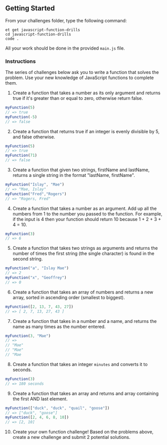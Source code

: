 ## Getting Started  

From your challenges folder, type the following command:

```no-highlight
et get javascript-function-drills
cd javascript-function-drills
code . 
```  

All your work should be done in the provided `main.js` file. 

### Instructions

The series of challenges below ask you to write a function that solves the problem. Use your new knowledge of JavaScript functions to complete them. 

1) Create a function that takes a number as its only argument and returns true if it's greater than or equal to zero, otherwise return false. 
```js
myFunction(5)
// => true
myFunction(-5)
// => false
```

2) Create a function that returns true if an integer is evenly divisible by 5, and false otherwise.
```js
myFunction(5)
// => true
myFunction(71)
// => false
```

3) Create a function that given two strings, firstName and lastName, returns a single string in the format "lastName, firstName".
```js
myFunction("Islay", "Mae")
// => "Mae, Islay"
myFunction("Fred","Rogers")
// => "Rogers, Fred"
```

4) Create a function that takes a number as an argument. Add up all the numbers from 1 to the number you passed to the function. For example, if the input is 4 then your function should return 10 because 1 + 2 + 3 + 4 = 10.
```js
myFunction(3)
// => 6
```

5) Create a function that takes two strings as arguments and returns the number of times the first string (the single character) is found in the second string.
```js
myFunction("a", "Islay Mae")
// => 2
myFunction("x", "Geoffrey")
// => 0
```

6) Create a function that takes an array of numbers and returns a new array, sorted in ascending order (smallest to biggest).
```js
myFunction([2, 13, 7, 43, 27])
// => [ 2, 7, 13, 27, 43 ]
```

7) Create a function that takes in a number and a name, and returns the name as many times as the number entered. 
```js
myFunction(3, "Mae")
// => 
// "Mae"
// "Mae" 
// "Mae
```

8) Create a function that takes an integer `minutes` and converts it to seconds.
```js
myFunction(3)
// => 180 seconds
```

9) Create a function that takes an array and returns and array containing the first AND last element.
```js
myFunction(["duck", "duck", "quail", "goose"])
// => ["duck", "goose"]
myFunction([2, 4, 6, 8, 10])
// => [2, 10]
```

10) Create your own function challenge! Based on the problems above, create a new challenge and submit 2 potential solutions. 